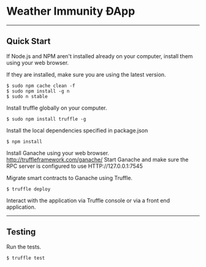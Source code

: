 Weather Immunity ÐApp
============================
-------------------------
Quick Start
-------------------------

If Node.js and NPM aren't installed already on your computer, install them using your web browser.

If they are installed, make sure you are using the latest version.

    $ sudo npm cache clean -f
    $ sudo npm install -g n
    $ sudo n stable


Install truffle globally on your computer.

    $ sudo npm install truffle -g

Install the local dependencies specified in package.json

    $ npm install

Install Ganache using your web browser. http://truffleframework.com/ganache/ Start Ganache and make sure the RPC server is configured to use HTTP://127.0.0.1:7545

Migrate smart contracts to Ganache using Truffle.

    $ truffle deploy

Interact with the application via Truffle console or via a front end application.

-----------------------
Testing
-----------------------

Run the tests.

    $ truffle test

